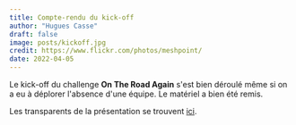 ```yaml
---
title: Compte-rendu du kick-off
author: "Hugues Casse"
draft: false
image: posts/kickoff.jpg
credit: https://www.flickr.com/photos/meshpoint/
date: 2022-04-05
---
```


Le kick-off du challenge **On The Road Again** s'est bien déroulé même
si on a eu à déplorer l'absence d'une équipe. Le matériel a bien été
remis.

Les transparents de la présentation se trouvent [ici](../kickoff.pdf).
